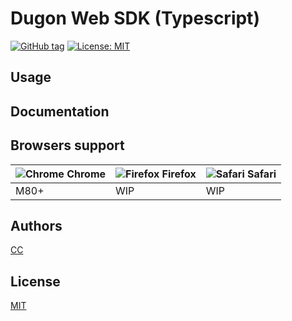 # Dugon Web SDK (Typescript)

[![GitHub tag](https://img.shields.io/github/tag/0-u-0/dugon-web-sdk.svg)](https://github.com/0-u-0/dugon-web-sdk)
[![License: MIT](https://img.shields.io/badge/License-MIT-yellow.svg)](https://opensource.org/licenses/MIT)

## Usage

## Documentation

## Browsers support

| ![Chrome](https://raw.githubusercontent.com/alrra/browser-logos/master/src/chrome/chrome_48x48.png) Chrome | ![Firefox](https://raw.githubusercontent.com/alrra/browser-logos/master/src/firefox/firefox_48x48.png) Firefox  | ![Safari](https://raw.githubusercontent.com/alrra/browser-logos/master/src/safari/safari_48x48.png) Safari |
| --- | --- | --- | 
| M80+ | WIP | WIP |
## Authors

[CC](https://crater.one)

## License

[MIT](./LICENSE)